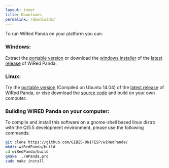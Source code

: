 ```yaml
---
layout: inner
title: Downloads
permalink: /downloads/
---
```

To run WiRed Panda on your platform you can:

### Windows:
 Extract the [portable version](https://github.com/GIBIS-UNIFESP/wiRedPanda/releases/download/v1.9-beta/WiredPanda_1_9_Windows_Portable_x86_64.zip) or download the [windows installer](https://github.com/GIBIS-UNIFESP/wiRedPanda/releases/download/v1.9-beta/WiredPanda_1_9_Windows_Installer_x86_64.exe) of the [latest release](https://github.com/GIBIS-UNIFESP/wiRedPanda/releases/tag/v1.9-beta) of WiRed Panda.
  
### Linux:
 Try the [portable version](https://github.com/GIBIS-UNIFESP/wiRedPanda/releases/download/v1.8-beta/WiredPanda_Portable_Ubuntu1404_x64.tar.gz) (Compiled on Ubuntu 14.04) of the [latest release](https://github.com/GIBIS-UNIFESP/wiRedPanda/releases/tag/v1.9-beta) of WiRed Panda, or else download the [source code](https://github.com/GIBIS-UNIFESP/wiRedPanda/archive/v1.9-beta.tar.gz) and build on your own computer.


### Building WiRED Panda on your computer:

 To compile and install this software on a gnome-shell based linux distro with the Qt5.5 development environment, please use the following commands:


```sh
git clone https://github.com/GIBIS-UNIFESP/wiRedPanda/
mkdir wiRedPanda/build
cd wiRedPanda/build
qmake ../WPanda.pro
sudo make install
```
